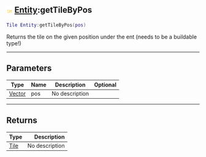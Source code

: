 ## ![shared](.gitbook/assets/shared.png) [Entity](./readme/Entity/README.md):getTileByPos

```lua
Tile Entity:getTileByPos(pos)
```

Returns the tile on the given position under the ent (needs to be a buildable type!)

------
## Parameters

| Type   | Name | Description | Optional |
| ------ | ---- | ----------- | -------: |
| [Vector](./readme/Vector/README.md) | pos | No description |  |


------
## Returns

| Type   | Description |
| ------ | ----------: |
| [Tile](./readme/Tile/README.md) | No description |

